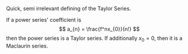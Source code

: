 Quick, semi irrelevant defining of the Taylor Series.

If a power series' coefficient is $$
a_{n} = \frac{f^nx_{0}}{n!}
$$then the power series is a Taylor series. If additionally $x_{0} = 0$, then it is a Maclaurin series.
